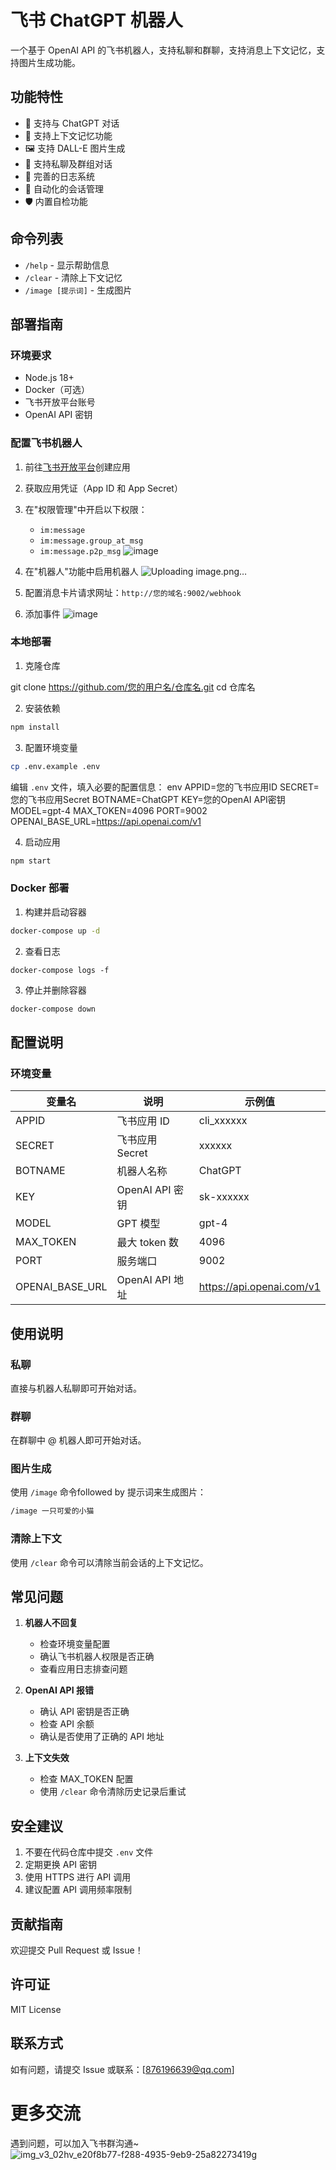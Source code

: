 # 飞书 ChatGPT 机器人

一个基于 OpenAI API 的飞书机器人，支持私聊和群聊，支持消息上下文记忆，支持图片生成功能。

## 功能特性

- 🤖 支持与 ChatGPT 对话
- 💭 支持上下文记忆功能
- 🖼️ 支持 DALL-E 图片生成
- 👥 支持私聊及群组对话
- 📝 完善的日志系统
- 🔄 自动化的会话管理
- 🛡️ 内置自检功能

## 命令列表

- `/help` - 显示帮助信息
- `/clear` - 清除上下文记忆
- `/image [提示词]` - 生成图片

## 部署指南

### 环境要求

- Node.js 18+
- Docker（可选）
- 飞书开放平台账号
- OpenAI API 密钥

### 配置飞书机器人

1. 前往[飞书开放平台](https://open.feishu.cn/)创建应用
2. 获取应用凭证（App ID 和 App Secret）
3. 在"权限管理"中开启以下权限：
   - `im:message`
   - `im:message.group_at_msg`
   - `im:message.p2p_msg`
![image](https://github.com/user-attachments/assets/df59829f-baaa-4e21-af15-b4a14c87e5da)

4. 在"机器人"功能中启用机器人
![Uploading image.png…]()

6. 配置消息卡片请求网址：`http://您的域名:9002/webhook`
7. 添加事件
![image](https://github.com/user-attachments/assets/b4cba316-1546-4cf2-bf8a-7602f1a5b890)


### 本地部署

1. 克隆仓库

git clone https://github.com/您的用户名/仓库名.git
cd 仓库名

2. 安装依赖

```bash
npm install
```
3. 配置环境变量

```bash
cp .env.example .env
```
编辑 `.env` 文件，填入必要的配置信息：
env
APPID=您的飞书应用ID
SECRET=您的飞书应用Secret
BOTNAME=ChatGPT
KEY=您的OpenAI API密钥
MODEL=gpt-4
MAX_TOKEN=4096
PORT=9002
OPENAI_BASE_URL=https://api.openai.com/v1

4. 启动应用

```bash
npm start
```
### Docker 部署

1. 构建并启动容器

```bash
docker-compose up -d
```
2. 查看日志
```
docker-compose logs -f
```

3. 停止并删除容器

```bash
docker-compose down
```


## 配置说明

### 环境变量

| 变量名 | 说明 | 示例值 |
|--------|------|--------|
| APPID | 飞书应用 ID | cli_xxxxxx |
| SECRET | 飞书应用 Secret | xxxxxx |
| BOTNAME | 机器人名称 | ChatGPT |
| KEY | OpenAI API 密钥 | sk-xxxxxx |
| MODEL | GPT 模型 | gpt-4 |
| MAX_TOKEN | 最大 token 数 | 4096 |
| PORT | 服务端口 | 9002 |
| OPENAI_BASE_URL | OpenAI API 地址 | https://api.openai.com/v1 |

## 使用说明

### 私聊

直接与机器人私聊即可开始对话。

### 群聊

在群聊中 @ 机器人即可开始对话。

### 图片生成

使用 `/image` 命令followed by 提示词来生成图片：

```bash
/image 一只可爱的小猫
```


### 清除上下文

使用 `/clear` 命令可以清除当前会话的上下文记忆。

## 常见问题

1. **机器人不回复**
   - 检查环境变量配置
   - 确认飞书机器人权限是否正确
   - 查看应用日志排查问题

2. **OpenAI API 报错**
   - 确认 API 密钥是否正确
   - 检查 API 余额
   - 确认是否使用了正确的 API 地址

3. **上下文失效**
   - 检查 MAX_TOKEN 配置
   - 使用 `/clear` 命令清除历史记录后重试

## 安全建议

1. 不要在代码仓库中提交 `.env` 文件
2. 定期更换 API 密钥
3. 使用 HTTPS 进行 API 调用
4. 建议配置 API 调用频率限制

## 贡献指南

欢迎提交 Pull Request 或 Issue！

## 许可证

MIT License

## 联系方式

如有问题，请提交 Issue 或联系：[876196639@qq.com]


# 更多交流

遇到问题，可以加入飞书群沟通~
![img_v3_02hv_e20f8b77-f288-4935-9eb9-25a82273419g](https://github.com/user-attachments/assets/bb117cbc-b0ab-454e-b1f7-17c48f92aa14)

